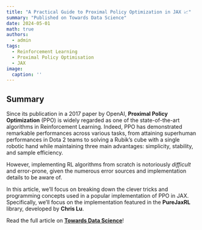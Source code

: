 ```yaml
---
title: "A Practical Guide to Proximal Policy Optimization in JAX 📈"
summary: "Published on Towards Data Science"
date: 2024-05-01
math: true
authors:
  - admin
tags:
  - Reinforcement Learning
  - Proximal Policy Optimisation
  - JAX
image:
  caption: ''
---
```


## Summary

Since its publication in a 2017 paper by OpenAI, __Proximal Policy Optimization__ (PPO) is widely regarded as one of the state-of-the-art algorithms in Reinforcement Learning. Indeed, PPO has demonstrated remarkable performances across various tasks, from attaining superhuman performances in Dota 2 teams to solving a Rubik’s cube with a single robotic hand while maintaining three main advantages: simplicity, stability, and sample efficiency.

However, implementing RL algorithms from scratch is notoriously _difficult_ and error-prone, given the numerous error sources and implementation details to be aware of.

In this article, we’ll focus on breaking down the clever tricks and programming concepts used in a popular implementation of PPO in JAX. Specifically, we’ll focus on the implementation featured in the __PureJaxRL__ library, developed by __Chris Lu__.

Read the full article on [**Towards Data Science**](https://towardsdatascience.com/breaking-down-state-of-the-art-ppo-implementations-in-jax-6f102c06c149/)!